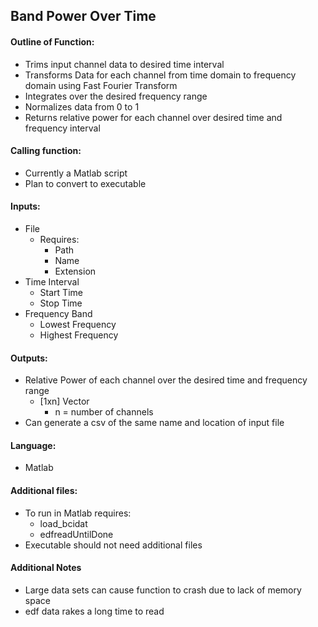 ## Band Power Over Time
#### Outline of Function:
- Trims input channel data to desired time interval
- Transforms Data for each channel from time domain to frequency domain using Fast Fourier Transform
- Integrates over the desired frequency range
- Normalizes data from 0 to 1
- Returns relative power for each channel over desired time and frequency interval

#### Calling function:
- Currently a Matlab script
- Plan to convert to executable

#### Inputs:
- File
  - Requires:
    - Path
    - Name
    - Extension
- Time Interval
  - Start Time
  - Stop Time
- Frequency Band
  - Lowest Frequency
  - Highest Frequency
  
#### Outputs:
- Relative Power of each channel over the desired time and frequency range
  - [1xn] Vector
    - n = number of channels
- Can generate a csv of the same name and location of input file

#### Language:
- Matlab

#### Additional files:
- To run in Matlab requires:
  - load_bcidat
  - edfreadUntilDone
- Executable should not need additional files

#### Additional Notes
- Large data sets can cause function to crash due to lack of memory space
- edf data rakes a long time to read
